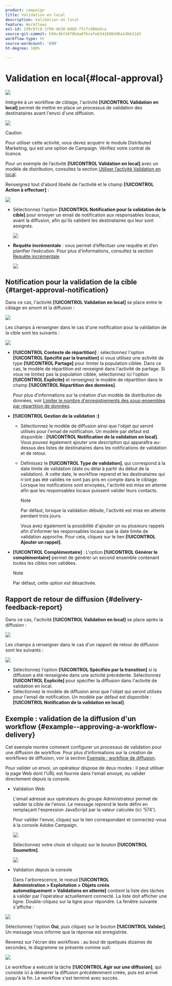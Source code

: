 ```yaml
---
product: campaign
title: Validation en local
description: Validation en local
feature: Workflows
exl-id: 2d9cbfc8-1f99-4b38-8460-77c7c986e9ca
source-git-commit: b94c4bfd478b4a8fbcefe6341608dd6a14bb31d3
workflow-type: ht
source-wordcount: '699'
ht-degree: 100%

---
```


# Validation en local{#local-approval}

![](../../assets/common.svg)

Intégrée à un workflow de ciblage, l&#39;activité **[!UICONTROL Validation en local]** permet de mettre en place un processus de validation des destinataires avant l&#39;envoi d&#39;une diffusion.

![](assets/local_validation_0.png)

>[!CAUTION]
>
>Pour utiliser cette activité, vous devez acquérir le module Distributed Marketing, qui est une option de Campaign. Vérifiez votre contrat de licence.

Pour un exemple de l’activité **[!UICONTROL Validation en local]** avec un modèle de distribution, consultez la section [Utiliser l’activité Validation en local](using-the-local-approval-activity.md).

Renseignez tout d&#39;abord libellé de l&#39;activité et le champ **[!UICONTROL Action à effectuer]** :

![](assets/local_validation_1.png)

* Sélectionnez l&#39;option **[!UICONTROL Notification pour la validation de la cible]** pour envoyer un email de notification aux responsables locaux, avant la diffusion, afin qu&#39;ils valident les destinataires qui leur sont assignés.

   ![](assets/local_validation_intro_2.png)

* **Requête incrémentale** : vous permet d’effectuer une requête et d’en planifier l’exécution. Pour plus d&#39;informations, consultez la section [Requête incrémentale](incremental-query.md).

   ![](assets/local_validation_intro_3.png)

## Notification pour la validation de la cible {#target-approval-notification}

Dans ce cas, l&#39;activité **[!UICONTROL Validation en local]** se place entre le ciblage en amont et la diffusion :

![](assets/local_validation_2.png)

Les champs à renseigner dans le cas d&#39;une notification pour la validation de la cible sont les suivants :

![](assets/local_validation_3.png)

* **[!UICONTROL Contexte de répartition]** : sélectionnez l&#39;option **[!UICONTROL Spécifié par la transition]** si vous utilisez une activité de type **[!UICONTROL Partage]** pour limiter la population ciblée. Dans ce cas, le modèle de répartition est renseigné dans l&#39;activité de partage. Si vous ne limitez pas la population ciblée, sélectionnez ici l&#39;option **[!UICONTROL Explicite]** et renseignez le modèle de répartition dans le champ **[!UICONTROL Répartition des données]**.

   Pour plus d’informations sur la création d’un modèle de distribution de données, voir [Limiter le nombre d&#39;enregistrements des sous-ensembles par répartition de données](split.md#limiting-the-number-of-subset-records-per-data-distribution).

* **[!UICONTROL Gestion de la validation :]**

   * Sélectionnez le modèle de diffusion ainsi que l&#39;objet qui seront utilisés pour l&#39;email de notification. Un modèle par défaut est disponible : **[!UICONTROL Notification de la validation en local]**. Vous pouvez également ajouter une description qui apparaîtra au-dessus des listes de destinataires dans les notifications de validation et de retour.
   * Définissez le **[!UICONTROL Type de validation]**, qui correspond à la date limite de validation (date ou délai à partir du début de la validation). A cette date, le workflow reprend et les destinataires qui n&#39;ont pas été validés ne sont pas pris en compte dans le ciblage. Lorsque les notifications sont envoyées, l&#39;activité est mise en attente afin que les responsables locaux puissent valider leurs contacts.

      >[!NOTE]
      >
      >Par défaut, lorsque la validation débute, l&#39;activité est mise en attente pendant trois jours.

      Vous avez également la possibilité d&#39;ajouter un ou plusieurs rappels afin d&#39;informer les responsables locaux que la date limite de validation approche. Pour cela, cliquez sur le lien **[!UICONTROL Ajouter un rappel]**.

* **[!UICONTROL Complémentaire]** : L&#39;option **[!UICONTROL Générer le complémentaire]** permet de générer un second ensemble contenant toutes les cibles non validées.

   >[!NOTE]
   >
   >Par défaut, cette option est désactivée.

## Rapport de retour de diffusion {#delivery-feedback-report}

Dans ce cas, l&#39;activité **[!UICONTROL Validation en local]** se place après la diffusion :

![](assets/local_validation_4.png)

Les champs à renseigner dans le cas d&#39;un rapport de retour de diffusion sont les suivants :

![](assets/local_validation_workflow_4.png)

* Sélectionnez l&#39;option **[!UICONTROL Spécifiée par la transition]** si la diffusion a été renseignée dans une activité précédente. Sélectionnez **[!UICONTROL Explicite]** pour spécifier la diffusion dans l&#39;activité de validation en local.
* Sélectionnez le modèle de diffusion ainsi que l&#39;objet qui seront utilisés pour l&#39;email de notification. Un modèle par défaut est disponible : **[!UICONTROL Notification de la validation en local]**.

## Exemple : validation de la diffusion d&#39;un workflow {#example--approving-a-workflow-delivery}

Cet exemple montre comment configurer un processus de validation pour une diffusion de workflow. Pour plus d’informations sur la création de workflows de diffusion, voir la section [Exemple : workflow de diffusion](delivery.md#example--delivery-workflow).

Pour valider un envoi, un opérateur dispose de deux modes : il peut utiliser la page Web dont l&#39;URL est fournie dans l&#39;email envoyé, ou valider directement depuis la console.

* Validation Web

   L&#39;email adressé aux opérateurs du groupe Administrateur permet de valider la cible de l&#39;envoi. Le message reprend le texte défini en remplaçant l&#39;expression JavaScript par la valeur calculée (ici &#39;574&#39;).

   Pour valider l&#39;envoi, cliquez sur le lien correspondant et connectez-vous à la console Adobe Campaign.

   ![](assets/new-workflow-valid-webaccess.png)

   Sélectionnez votre choix et cliquez sur le bouton **[!UICONTROL Soumettre]**.

   ![](assets/new-workflow-valid-webaccess-confirm.png)

* Validation depuis la console

   Dans l&#39;arborescence, le noeud **[!UICONTROL Administration > Exploitation > Objets créés automatiquement > Validations en attente]** contient la liste des tâches à valider par l&#39;opérateur actuellement connecté. La liste doit afficher une ligne. Double-cliquez sur la ligne pour répondre. La fenêtre suivante s&#39;affiche :

![](assets/new-workflow-7.png)

Sélectionnez l&#39;option **Oui**, puis cliquez sur le bouton **[!UICONTROL Valider]**. Un message vous informe que la réponse est enregistrée.

Revenez sur l&#39;écran des workflows : au bout de quelques dizaines de secondes, le diagramme se présente comme suit:

![](assets/new-workflow-8.png)

Le workflow a exécuté la tâche **[!UICONTROL Agir sur une diffusion]**, qui consiste ici à démarrer la diffusion précédemment créée, puis est arrivé jusqu&#39;à la fin. Le workflow s&#39;est terminé avec succès.
